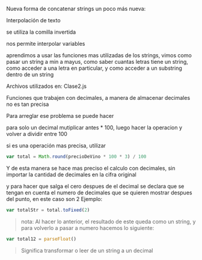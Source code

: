 Nueva forma de concatenar strings un poco más nueva:

Interpolación de texto

se utiliza la comilla invertida 

nos permite interpolar variables

aprendimos a usar las funciones mas utilizadas de los strings,
vimos como pasar un string a min a mayus, como saber cuantas letras tiene un string, como acceder a una letra en particular, y como acceder a un substring dentro de un string

Archivos utilizados en: Clase2.js

Funciones que trabajen con decimales, a manera de almacenar decimales no es tan precisa

Para arreglar ese problema se puede hacer 

para solo un decimal mutiplicar antes * 100, luego hacer la operacion y volver a dividir entre 100

si es una operación mas precisa, utilizar 

```javascript 
var total = Math.round(precioDeVino * 100 * 3) / 100
```

Y de esta manera se hace mas preciso el calculo con decimales, sin importar la cantidad de decimales en la cifra original

y para hacer que salga el cero despues de el decimal se declara que se tengan en cuenta el numero de decimales que se quieren mostrar despues del punto, en este caso son 2 Ejemplo:

```js
var totalStr = total.toFixed(2)
```
>nota: Al hacer lo anterior, el resultado de este queda como un string, y para volverlo a pasar a numero hacemos lo siguiente:

```js
var total12 = parseFloat()
```
> Significa transformar o leer de un string a un decimal